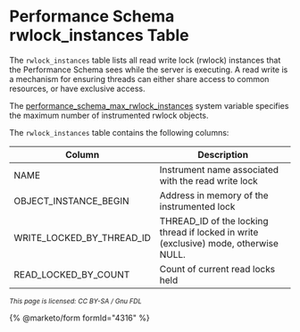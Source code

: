 
# Performance Schema rwlock_instances Table

The `rwlock_instances` table lists all read write lock (rwlock) instances that the Performance Schema sees while the server is executing. A read write is a mechanism for ensuring threads can either share access to common resources, or have exclusive access.


The [performance_schema_max_rwlock_instances](../performance-schema-system-variables.md#performance_schema_max_rwlock_instances) system variable specifies the maximum number of instrumented rwlock objects.


The `rwlock_instances` table contains the following columns:



| Column | Description |
| --- | --- |
| NAME | Instrument name associated with the read write lock |
| OBJECT_INSTANCE_BEGIN | Address in memory of the instrumented lock |
| WRITE_LOCKED_BY_THREAD_ID | THREAD_ID of the locking thread if locked in write (exclusive) mode, otherwise NULL. |
| READ_LOCKED_BY_COUNT | Count of current read locks held |




<sub>_This page is licensed: CC BY-SA / Gnu FDL_</sub>


{% @marketo/form formId="4316" %}
